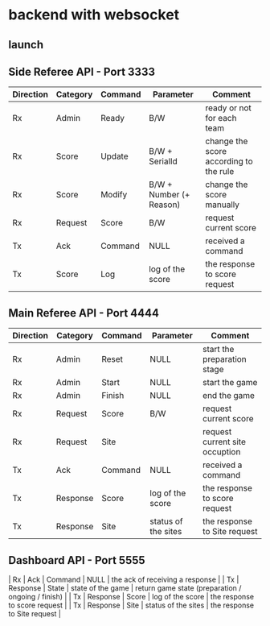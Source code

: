 # backend with websocket
## launch

## Side Referee API - Port 3333
| Direction | Category | Command | Parameter | Comment |
| ---- | ---- | ---- | ---- | ---- |
| Rx | Admin | Ready | B/W | ready or not for each team |
| Rx | Score | Update | B/W + SerialId | change the score according to the rule |
| Rx | Score | Modify | B/W + Number (+ Reason) | change the score manually |
| Rx | Request | Score | B/W | request current score |
| Tx | Ack | Command | NULL | received a command |
| Tx | Score | Log | log of the score | the response to score request |

## Main Referee API - Port 4444
| Direction | Category | Command | Parameter | Comment |
| ---- | ---- | ---- | ---- | ---- |
| Rx | Admin | Reset | NULL | start the preparation stage |
| Rx | Admin | Start | NULL | start the game |
| Rx | Admin | Finish | NULL | end the game |
| Rx | Request | Score | B/W | request current score |
| Rx | Request | Site |  | request current site occuption |
| Tx | Ack | Command | NULL | received a command |
| Tx | Response | Score | log of the score | the response to score request |
| Tx | Response | Site | status of the sites | the response to Site request |

## Dashboard API - Port 5555
| Rx | Ack | Command | NULL | the ack of receiving a response |
| Tx | Response | State | state of the game | return game state (preparation / ongoing / finish) |
| Tx | Response | Score | log of the score | the response to score request |
| Tx | Response | Site | status of the sites | the response to Site request |
